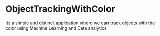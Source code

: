 # ObjectTrackingWithColor
Its a simple and distinct application where we can track objects with the color using Machine Learning and Data analytics
